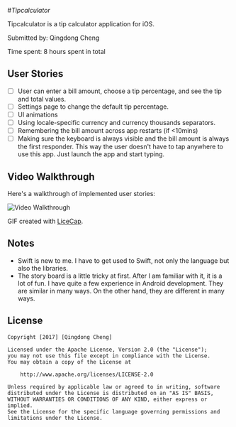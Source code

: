 #*Tipcalculator*

Tipcalculator is a tip calculator application for iOS.

Submitted by: Qingdong Cheng

Time spent: 8 hours spent in total

## User Stories
* [ ] User can enter a bill amount, choose a tip percentage, and see the tip and total values.
* [ ] Settings page to change the default tip percentage.
* [ ] UI animations
* [ ] Using locale-specific currency and currency thousands separators.
* [ ] Remembering the bill amount across app restarts (if <10mins)
* [ ] Making sure the keyboard is always visible and the bill amount is always the first responder. This way the user doesn't have to tap anywhere to use this app. Just launch the app and start typing.

## Video Walkthrough 

Here's a walkthrough of implemented user stories:

<img src='https://i.imgur.com/GoXwG8V.gif' title='Video Walkthrough' width='' alt='Video Walkthrough' />

GIF created with [LiceCap](http://www.cockos.com/licecap/).

## Notes

* Swift is new to me. I have to get used to Swift, not only the language but also the libraries.
* The story board is a little tricky at first. After I am familiar with it, it is a lot of fun. I have quite a few experience in Android development. They are similar in many ways. On the other hand, they are different in many ways.

## License

    Copyright [2017] [Qingdong Cheng]

    Licensed under the Apache License, Version 2.0 (the "License");
    you may not use this file except in compliance with the License.
    You may obtain a copy of the License at

        http://www.apache.org/licenses/LICENSE-2.0

    Unless required by applicable law or agreed to in writing, software
    distributed under the License is distributed on an "AS IS" BASIS,
    WITHOUT WARRANTIES OR CONDITIONS OF ANY KIND, either express or implied.
    See the License for the specific language governing permissions and
    limitations under the License.
